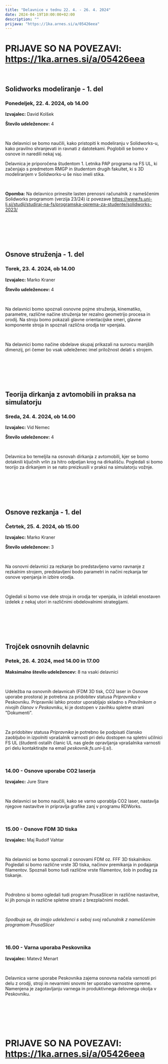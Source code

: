 ```yaml
---
title: "Delavnice v tednu 22. 4. - 26. 4. 2024"
date: 2024-04-19T10:00:00+02:00
description: ""
prijava: "https://1ka.arnes.si/a/05426eea"
---
```


# PRIJAVE SO NA POVEZAVI: https://1ka.arnes.si/a/05426eea

&nbsp;

## Solidworks modeliranje - 1. del
### Ponedeljek, 22. 4. 2024, ob 14.00
**Izvajalec:** David Kolšek

**Število udeležencev:** 4

&nbsp;

Na delavnici se bomo naučili, kako pristopiti k modeliranju v Solidworks-u, kako pravilno shranjevati in ravnati z datotekami. Poglobili se bomo v osnove in naredili nekaj vaj. 

Delavnica je priporočena študentom 1. Letnika PAP programa na FS UL, ki začenjajo s predmetom RMGP in študentom drugih fakultet, ki s 3D modeliranjem v Solidworks-u še niso imeli stika. 
 
&nbsp;

**Opomba:** Na delavnico prinesite lasten prenosni računalnik z nameščenim Solidworks programom (verzija 23/24) iz povezave   https://www.fs.uni-lj.si/studij/studiraj-na-fs/programska-oprema-za-studente/solidworks-2023/   

&nbsp;

&nbsp;

&nbsp;


## Osnove struženja - 1. del
### Torek, 23. 4. 2024, ob 14.00
**Izvajalec:** Marko Kraner 

**Število udeležencev:** 4

&nbsp;

Na delavnici bomo spoznali osnovne pojme struženja, kinematiko, parametre, različne načine struženja ter rezalno geometrijo procesa in orodij. 
Na stroju bomo pokazali glavne orientacijske smeri, glavne komponente stroja in spoznali različna orodja ter vpenjala.

&nbsp;

Na delavnici bomo načine obdelave skupaj prikazali na surovcu manjših dimenzij, pri čemer bo vsak udeleženec imel priložnost delati s strojem. 


&nbsp;

&nbsp;

&nbsp;

## Teorija dirkanja z avtomobili in praksa na simulatorju
### Sreda, 24. 4. 2024, ob 14.00
**Izvajalec:** Vid Nemec

**Število udeležencev:** 4

&nbsp;

Delavnica bo temeljila na osnovah dirkanja z avtomobili, kjer se bomo dotaknili ključnih vrlin za hitro odpeljan krog na dirkališču. Pogledali si bomo teorijo za dirkanjem in se nato preizkusili v praksi na simulatorju vožnje. 


&nbsp;

&nbsp;

&nbsp;

## Osnove rezkanja - 1. del
### Četrtek, 25. 4. 2024, ob 15.00
**Izvajalec:** Marko Kraner

**Število udeležencev:** 3

&nbsp;


Na osnovni delavnici za rezkanje bo predstavljeno varno ravnanje z rezkalnim strojem, predstavljeni bodo parametri in načini rezkanja ter osnove vpenjanja in izbire orodja.

&nbsp;

Ogledali si bomo vse dele stroja in orodja ter vpenjala, in izdelali enostaven izdelek z nekaj utori in različnimi obdelovalnimi strategijami.

&nbsp;  

&nbsp;  

&nbsp;  


## Trojček osnovnih delavnic
### Petek, 26. 4. 2024, med 14.00 in 17.00

**Maksimalno število udeležencev:** 8 na vsaki delavnici

&nbsp;

Udeležba na osnovnih delavnicah (FDM 3D tisk, CO2 laser in Osnove uporabe prostora) je potrebna za pridobitev statusa _Pripravnika_ v Peskovniku. Pripravniki lahko prostor uporabljajo skladno s _Pravilnikom o nivojih članov v Peskovniku_, ki je dostopen v zavihku spletne strani "Dokumenti".  

&nbsp;

Za pridobitev statusa _Pripravnika_ je potrebno še podpisati člansko zaobljubo in izpolniti vprašalnik varnosti pri delu dostopen na spletni učilnici FS UL (študenti ostalih članic UL nas glede opravljanja vprašalnika varnosti pri delu kontaktirajte na email *peskovnik.fs.uni-lj.si*). 

&nbsp;

### 14.00 - Osnove uporabe CO2 laserja
**Izvajalec:** Jure Stare

&nbsp;

Na delavnici se bomo naučili, kako se varno uporablja CO2 laser, nastavlja njegove nastavitve in pripravlja grafike zanj v programu RDWorks. 

&nbsp;

### 15.00 - Osnove FDM 3D tiska
**Izvajalec:** Maj Rudolf Vahtar

&nbsp;

Na delavnici se bomo spoznali z osnovami FDM oz. FFF 3D tiskalnikov. Pogledali si bomo različne vrste 3D tiska, načinov premikanja in podajanja filamentov. Spoznali bomo tudi različne vrste filamentov, šob in podlag za tiskanje.

&nbsp;

Podrobno si bomo ogledali tudi program PrusaSlicer in različne nastavitve, ki jih ponuja in različne spletne strani z brezplačnimi modeli. 

&nbsp;

*Spodbuja se, da imajo udeleženci s seboj svoj računalnik z nameščenim programom PrusaSlicer*

&nbsp;

### 16.00 - Varna uporaba Peskovnika
**Izvajalec:** Matevž Menart

&nbsp;

Delavnica varne uporabe Peskovnika zajema osnovna načela varnosti pri delu z orodji, stroji in nevarnimi snovmi ter uporabo varnostne opreme. Namenjena je zagotavljanju varnega in produktivnega delovnega okolja v Peskovniku.

&nbsp;

&nbsp;

&nbsp;


# PRIJAVE SO NA POVEZAVI: https://1ka.arnes.si/a/05426eea

